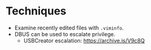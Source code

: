 # Techniques

- Examine recently edited files with `.viminfo`.
- DBUS can be used to escalate privilege.
  - USBCreator escalation: https://archive.is/V9c8Q

